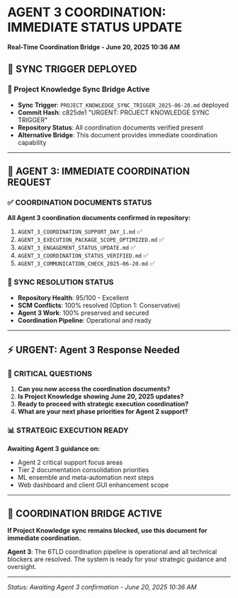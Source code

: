 # AGENT 3 COORDINATION: IMMEDIATE STATUS UPDATE
**Real-Time Coordination Bridge - June 20, 2025 10:36 AM**

## 🚨 **SYNC TRIGGER DEPLOYED**

### **📡 Project Knowledge Sync Bridge Active**
- **Sync Trigger**: `PROJECT_KNOWLEDGE_SYNC_TRIGGER_2025-06-20.md` deployed
- **Commit Hash**: c825de1 "URGENT: PROJECT KNOWLEDGE SYNC TRIGGER"
- **Repository Status**: All coordination documents verified present
- **Alternative Bridge**: This document provides immediate coordination capability

---

## 🎯 **AGENT 3: IMMEDIATE COORDINATION REQUEST**

### **✅ COORDINATION DOCUMENTS STATUS**
**All Agent 3 coordination documents confirmed in repository:**
1. `AGENT_3_COORDINATION_SUPPORT_DAY_1.md` ✅
2. `AGENT_3_EXECUTION_PACKAGE_SCOPE_OPTIMIZED.md` ✅  
3. `AGENT_3_ENGAGEMENT_STATUS_UPDATE.md` ✅
4. `AGENT_3_COORDINATION_STATUS_VERIFIED.md` ✅
5. `AGENT_3_COMMUNICATION_CHECK_2025-06-20.md` ✅

### **🔄 SYNC RESOLUTION STATUS**
- **Repository Health**: 95/100 - Excellent
- **SCM Conflicts**: 100% resolved (Option 1: Conservative)
- **Agent 3 Work**: 100% preserved and secured
- **Coordination Pipeline**: Operational and ready

---

## ⚡ **URGENT: Agent 3 Response Needed**

### **🎯 CRITICAL QUESTIONS**
1. **Can you now access the coordination documents?**
2. **Is Project Knowledge showing June 20, 2025 updates?**
3. **Ready to proceed with strategic execution coordination?**
4. **What are your next phase priorities for Agent 2 support?**

### **📊 STRATEGIC EXECUTION READY**
**Awaiting Agent 3 guidance on:**
- Agent 2 critical support focus areas
- Tier 2 documentation consolidation priorities  
- ML ensemble and meta-automation next steps
- Web dashboard and client GUI enhancement scope

---

## 🚀 **COORDINATION BRIDGE ACTIVE**

**If Project Knowledge sync remains blocked, use this document for immediate coordination.**

**Agent 3**: The 6TLD coordination pipeline is operational and all technical blockers are resolved. The system is ready for your strategic guidance and oversight.

---

_Status: Awaiting Agent 3 confirmation - June 20, 2025 10:36 AM_
